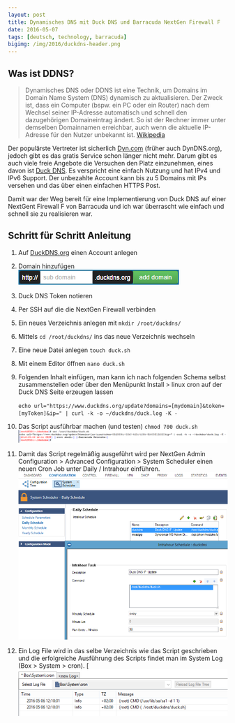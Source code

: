 ```yaml
---
layout: post
title: Dynamisches DNS mit Duck DNS und Barracuda NextGen Firewall F
date: 2016-05-07
tags: [deutsch, technology, barracuda]
bigimg: /img/2016/duckdns-header.png
---
```


## Was ist DDNS?
> Dynamisches DNS oder DDNS ist eine Technik, um Domains im Domain Name System (DNS) dynamisch zu aktualisieren. Der Zweck ist, dass ein Computer (bspw. ein PC oder ein Router) nach dem Wechsel seiner IP-Adresse automatisch und schnell den dazugehörigen Domaineintrag ändert. So ist der Rechner immer unter demselben Domainnamen erreichbar, auch wenn die aktuelle IP-Adresse für den Nutzer unbekannt ist. [Wikipedia](https://de.wikipedia.org/wiki/Dynamisches_DNS)

Der populärste Vertreter ist sicherlich [Dyn.com](https://dyn.com/dns/) (früher auch DynDNS.org), jedoch gibt es das gratis Service schon länger nicht mehr. Darum gibt es auch viele freie Angebote die Versuchen den Platz einzunehmen, eines davon ist [Duck DNS](https://www.duckdns.org/). Es verspricht eine einfach Nutzung und hat IPv4 und IPv6 Support. Der unbezahlte Account kann bis zu 5 Domains mit IPs versehen und das über einen einfachen HTTPS Post. 

Damit war der Weg bereit für eine Implementierung von Duck DNS auf einer NextGent Firewall F von Barracuda und ich war überrascht wie einfach und schnell sie zu realisieren war.

## Schritt für Schritt Anleitung

1.  Auf [DuckDNS.org](http://duckdns.org) einen Account anlegen
2.  Domain hinzufügen
    ![duckdns add domain](/img/2016/duckdns-add-domain.png)
3.  Duck DNS Token notieren
4.  Per SSH auf die die NextGen Firewall verbinden
5.  Ein neues Verzeichnis anlegen mit `mkdir /root/duckdns/`
6.  Mittels `cd /root/duckdns/` ins das neue Verzeichnis wechseln
7.  Eine neue Datei anlegen `touch duck.sh`
8.  Mit einem Editor öffnen `nano duck.sh`
9.  Folgenden Inhalt einfügen, man kann ich nach folgenden Schema selbst zusammenstellen oder über den Menüpunkt Install > linux cron auf der Duck DNS Seite erzeugen lassen
    
    `echo url="https://www.duckdns.org/update?domains=[mydomain]&token=[myToken]&ip=" | curl -k -o ~/duckdns/duck.log -K -`
10.  Das Script ausführbar machen (und testen) `chmod 700 duck.sh`
    ![duckdns test script](/img/2016/duckdns-test-script.png)
11.  Damit das Script regelmäßig ausgeführt wird per NextGen Admin Configuration > Advanced Configuration > System Scheduler einen neuen Cron Job unter Daily / Intrahour einführen.
    ![duckdns nextgen admin schedule](/img/2016/duckdns-nextgen-admin-schedule.png)
12.  Ein Log File wird in das selbe Verzeichnis wie das Script geschrieben und die erfolgreiche Ausführung des Scripts findet man im System Log (Box > System > cron).
    [![duckdns nextgen admin log](/img/2016/duckdns-nextgen-admin-log.png)